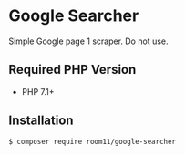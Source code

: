 # Google Searcher

Simple Google page 1 scraper. Do not use.

## Required PHP Version

- PHP 7.1+

## Installation

```bash
$ composer require room11/google-searcher
```
